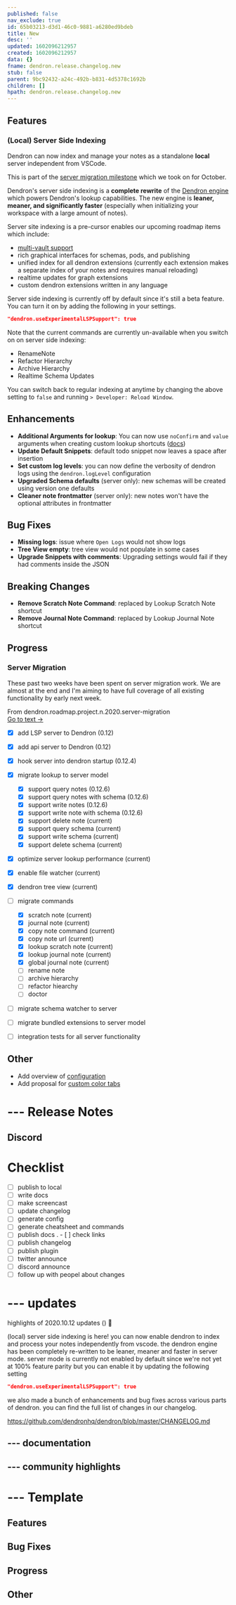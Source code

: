 ```yaml
---
published: false
nav_exclude: true
id: 65b03213-d3d1-46c0-9881-a6280ed9bdeb
title: New
desc: ''
updated: 1602096212957
created: 1602096212957
data: {}
fname: dendron.release.changelog.new
stub: false
parent: 9bc92432-a24c-492b-b831-4d5378c1692b
children: []
hpath: dendron.release.changelog.new
---
```

## Features

### (Local) Server Side Indexing

Dendron can now index and manage your notes as a standalone **local** server independent from VSCode. 

This is part of the [server migration milestone](725d99be-fadd-4464-88c3-0a5fcc7292c7) which we took on for October. 

Dendron's server side indexing is a **complete rewrite** of the [Dendron engine](849ee8ee-05a5-47bf-b44d-d7c257117bc4) which powers Dendron's lookup capabilities. The new engine is **leaner, meaner, and significantly faster** (especially when initializing your workspace with a large amount of notes).

Server site indexing is a pre-cursor enables our upcoming roadmap items which include:

- [multi-vault support](45cfb9f2-46cf-4f67-a41e-834818fbd06e)
- rich graphical interfaces for schemas, pods, and publishing
- unified index for all dendron extensions (currently each extension makes a separate index of your notes and requires manual reloading)
- realtime updates for graph extensions
- custom dendron extensions written in any language 

Server side indexing is currently off by default since it's still a beta feature. You can turn it on by adding the following in your settings.

```json
"dendron.useExperimentalLSPSupport": true
```

Note that the current commands are currently un-available when you switch on on server side indexing:

- RenameNote
- Refactor Hierarchy
- Archive Hierarchy
- Realtime Schema Updates

You can switch back to regular indexing at anytime by changing the above setting to `false` and running `> Developer: Reload Window`. 

## Enhancements

- **Additional Arguments for lookup**: You can now use `noConfirm` and `value` arguments when creating custom lookup shortcuts ([docs](https://dendron.so/notes/a7c3a810-28c8-4b47-96a6-8156b1524af3.html#passing-arguments-to-lookup))
- **Update Default Snippets**: default todo snippet now leaves a space after insertion
- **Set custom log levels**: you can now define the verbosity of dendron logs using the `dendron.logLevel` configuration
- **Upgraded Schema defaults** (server only): new schemas will be created using version one defaults
- **Cleaner note frontmatter** (server only): new notes won't have the optional attributes in frontmatter

## Bug Fixes

- **Missing logs**: issue where `Open Logs` would not show logs
- **Tree View empty**: tree view would not populate in some cases
- **Upgrade Snippets with comments**: Upgrading settings would fail if they had comments inside the JSON

## Breaking Changes

- **Remove Scratch Note Command**: replaced by Lookup Scratch Note shortcut
- **Remove Journal Note Command**: replaced by Lookup Journal Note shortcut

## Progress

### Server Migration

These past two weeks have been spent on server migration work. We are almost at the end and I'm aiming to have full coverage of all existing functionality by early next week.



<div class="portal-container">
<div class="portal-head">
<div class="portal-backlink" >
<div class="portal-title">From <span class="portal-text-title">dendron.roadmap.project.n.2020.server-migration</span></div>
<a href="725d99be-fadd-4464-88c3-0a5fcc7292c7.html" class="portal-arrow">Go to text <span class="right-arrow">→</span></a>
</div>
</div>
<div id="portal-parent-anchor" class="portal-parent" markdown="1">
<div class="portal-parent-fader-top"></div>
<div class="portal-parent-fader-bottom"></div>        
  

- [x] add LSP server to Dendron (0.12)
- [x] add api server to Dendron (0.12)
- [x] hook server into dendron startup (0.12.4)
- [x] migrate lookup to server model 
  - [x] support query notes (0.12.6)
  - [x] support query notes with schema (0.12.6)
  - [x] support write notes (0.12.6)
  - [x] support write note with schema (0.12.6)
  - [x] support delete note (current)
  - [x] support query schema (current)
  - [x] support write schema (current)
  - [x] support delete schema  (current)
- [x] optimize server lookup performance (current)
- [x] enable file watcher (current)
- [x] dendron tree view (current)
- [ ] migrate commands
  - [x] scratch note (current)
  - [x] journal note (current)
  - [x] copy note command (current)
  - [x] copy note url (current)
  - [x] lookup scratch note (current)
  - [x] lookup journal note (current)
  - [x] global journal note (current)
  - [ ] rename note
  - [ ] archive hierarchy
  - [ ] refactor hiearchy
  - [ ] doctor
- [ ] migrate schema watcher to server
- [ ] migrate bundled extensions to server model
- [ ] integration tests for all server functionality


</div>    
</div>


## Other

- Add overview of [configuration](eea2b078-1acc-4071-a14e-18299fc28f48)
- Add proposal for [custom color tabs](a4252774-0c08-4bca-a1b5-b6f369908aeb)

# --- Release Notes

## Discord

# Checklist

- [ ] publish to local
- [ ] write docs
- [ ] make screencast
- [ ] update changelog
- [ ] generate config
- [ ] generate cheatsheet and commands
- [ ] publish docs
  .   - [ ] check links
- [ ] publish changelog
- [ ] publish plugin
- [ ] twitter announce
- [ ] discord announce
- [ ] follow up with peopel about changes

# --- updates

highlights of 2020.10.12 updates () 🌱  

(local) server side indexing is here! you can now enable dendron to index and process your notes independently from vscode. the dendron engine has been completely re-written to be leaner, meaner and faster in server mode. server mode is currently not enabled by default since we're not yet at 100% feature parity but you can enable it by updating the following setting

```json
"dendron.useExperimentalLSPSupport": true
```

we also made a bunch of enhancements and bug fixes across various parts of dendron. 
you can find the full list of changes in our changelog.

<https://github.com/dendronhq/dendron/blob/master/CHANGELOG.md>

## --- documentation

## --- community highlights

# --- Template

## Features

## Bug Fixes

## Progress

## Other
